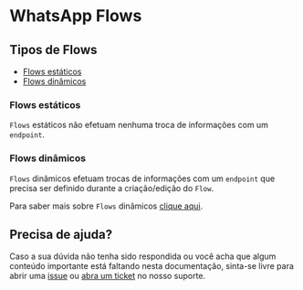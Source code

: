 # WhatsApp Flows

## Tipos de Flows

- [Flows estáticos](#flows-estáticos)
- [Flows dinâmicos](#flows-dinâmicos)

### Flows estáticos

`Flows` estáticos não efetuam nenhuma troca de informações com um `endpoint`.

### Flows dinâmicos

`Flows` dinâmicos efetuam trocas de informações com um `endpoint` que precisa ser definido durante a criação/edição do `Flow`.

Para saber mais sobre `Flows` dinâmicos [clique aqui](../dynamic-flows/README.md).

## Precisa de ajuda?

Caso a sua dúvida não tenha sido respondida ou você acha que algum conteúdo importante está faltando nesta documentação, sinta-se livre para abrir uma [issue](https://github.com/positusapps/quick-docs/issues) ou [abra um ticket](https://studio.posit.us/suporte) no nosso suporte.
